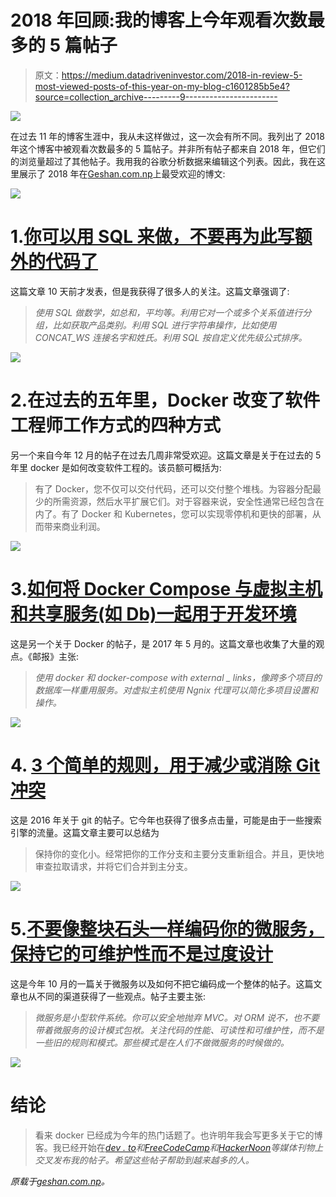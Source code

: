 # 2018 年回顾:我的博客上今年观看次数最多的 5 篇帖子

> 原文：<https://medium.datadriveninvestor.com/2018-in-review-5-most-viewed-posts-of-this-year-on-my-blog-c1601285b5e4?source=collection_archive---------9----------------------->

![](img/65d8183536b8dd6531768f0137206303.png)

在过去 11 年的博客生涯中，我从未这样做过，这一次会有所不同。我列出了 2018 年这个博客中被观看次数最多的 5 篇帖子。并非所有帖子都来自 2018 年，但它们的浏览量超过了其他帖子。我用我的谷歌分析数据来编辑这个列表。因此，我在这里展示了 2018 年在[Geshan.com.np](https://geshan.com.np/)上最受欢迎的博文:

![](img/73458016ee56bb5102d11b6f7b38cbc2.png)

# 1.[你可以用 SQL 来做，不要再为此写额外的代码了](https://geshan.com.np/blog/2018/12/you-can-do-it-in-sql/)

这篇文章 10 天前才发表，但是我获得了很多人的关注。这篇文章强调了:

> *使用 SQL 做数学，如总和，平均等。利用它对一个或多个关系值进行分组，比如获取产品类别。利用 SQL 进行字符串操作，比如使用 CONCAT_WS 连接名字和姓氏。利用 SQL 按自定义优先级公式排序。*

![](img/5c03ce970321cd2ec1754a8091babe1d.png)

# 2.在过去的五年里，Docker 改变了软件工程师工作方式的四种方式

另一个来自今年 12 月的帖子在过去几周非常受欢迎。这篇文章是关于在过去的 5 年里 docker 是如何改变软件工程的。该员额可概括为:

> 有了 Docker，您不仅可以交付代码，还可以交付整个堆栈。为容器分配最少的所需资源，然后水平扩展它们。对于容器来说，安全性通常已经包含在内了。有了 Docker 和 Kubernetes，您可以实现零停机和更快的部署，从而带来商业利润。

![](img/f9070f2d9e62d14f548cbe8d4840ae93.png)

# 3.[如何将 Docker Compose 与虚拟主机和共享服务(如 Db)一起用于开发环境](https://geshan.com.np/blog/2017/05/how-to-use-docker-compose-with-virtual-hosts-and-services-like-db-for-dev-environment/)

这是另一个关于 Docker 的帖子，是 2017 年 5 月的。这篇文章也收集了大量的观点。《邮报》主张:

> *使用 docker 和 docker-compose with external _ links，像跨多个项目的数据库一样重用服务。对虚拟主机使用 Ngnix 代理可以简化多项目设置和操作。*

![](img/74521e85c2396cabc2818038f20da495.png)

# 4. [3 个简单的规则，用于减少或消除 Git 冲突](https://geshan.com.np/blog/2016/04/3-simple-rules-for-less-or-no-git-conflicts/)

这是 2016 年关于 git 的帖子。它今年也获得了很多点击量，可能是由于一些搜索引擎的流量。这篇文章主要可以总结为

> 保持你的变化小。经常把你的工作分支和主要分支重新组合。并且，更快地审查拉取请求，并将它们合并到主分支。

![](img/b1ad95972c1dbfe42fcc3aaeb72ca625.png)

# 5.[不要像整块石头一样编码你的微服务，保持它的可维护性而不是过度设计](https://geshan.com.np/blog/2018/10/dont-code-your-microservice-like-a-monolith/)

这是今年 10 月的一篇关于微服务以及如何不把它编码成一个整体的帖子。这篇文章也从不同的渠道获得了一些观点。帖子主要主张:

> *微服务是小型软件系统。你可以安全地抛弃 MVC。对 ORM 说不，也不要带着微服务的设计模式包袱。关注代码的性能、可读性和可维护性，而不是一些旧的规则和模式。那些模式是在人们不做微服务的时候做的。*

![](img/5932068cfe97b594873355b28bceb76b.png)

# 结论

> 看来 docker 已经成为今年的热门话题了。也许明年我会写更多关于它的博客。我已经开始在[*dev . to*](https://dev.to/geshan)*和*[*FreeCodeCamp*](https://medium.freecodecamp.org/@geshan)*和*[*HackerNoon*](https://hackernoon.com/@geshan)*等媒体刊物上交叉发布我的帖子。希望这些帖子帮助到越来越多的人。*

*原载于*[*geshan.com.np*](https://geshan.com.np/blog/2018/12/2018-in-review-5-most-viewed-posts-of-this-year/)*。*